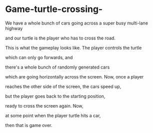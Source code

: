 # Game-turtle-crossing-

We have a whole bunch of cars going across a super busy multi-lane highway

and our turtle is the player who has to cross the road.

This is what the gameplay looks like. The player controls the turtle

which can only go forwards, and

there's a whole bunch of randomly generated cars

which are going horizontally across the screen. Now, once a player

reaches the other side of the screen, the cars speed up,

but the player goes back to the starting position,

ready to cross the screen again. Now,

at some point when the player turtle hits a car,

then that is game over.
